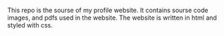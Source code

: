 This repo is the sourse of my profile website.
It contains sourse code images, and pdfs used in the website.
The website is written in html and styled with css.